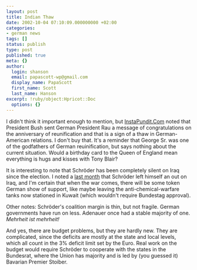 ```yaml
---
layout: post
title: Indian Thaw
date: 2002-10-04 07:10:09.000000000 +02:00
categories:
- german news
tags: []
status: publish
type: post
published: true
meta: {}
author:
  login: shanson
  email: papascott-wp@gmail.com
  display_name: PapaScott
  first_name: Scott
  last_name: Hanson
excerpt: !ruby/object:Hpricot::Doc
  options: {}
---
```

<p>I didn't think it important enough to mention, but <a href="http://www.instapundit.com/archives/004417.php#004417/">InstaPundit.Com</a> noted that President Bush sent German President Rau a message of congratulations on the anniversary of reunification and that is a sign of a thaw in German-American relations. I don't buy that. It's a reminder that George Sr. was one of the godfathers of German reuinification, but says nothing about the current situation. Would a birthday card to the Queen of England mean everything is hugs and kisses with Tony Blair?  </p>
<p>It is interesting to note that Schröder has been completely silent on Iraq since the election. I noted a <a href="http://www.papascott.de/index.php?p=1884&more=1&c=1">last month</a> that Schröder left himself an out on Iraq, and I'm certain that when the war comes, there will be some token German show of support, like maybe leaving the anti-chemical-warfare tanks now stationed in Kuwait (which wouldn't require Bundestag approval).</p>
<p>Other notes: Schröder's coalition margin is thin, but not fragile. German governments have run on less. Adenauer once had a stable majority of one. <em>Mehrheit ist mehrheit!</em> </p>
<p>And yes, there are budget problems, but they are hardly new. They are complicated, since the deficits are mostly at the state and local levels, which all count in the 3% deficit limit set by the Euro. Real work on the budget would require Schröder to cooperate with the states in the Bundesrat, where the Union has majority and is led by (you guessed it) Bavarian Premier Stoiber.</p>
